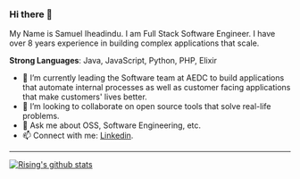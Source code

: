 ### Hi there 👋

My Name is Samuel Iheadindu. I am Full Stack Software Engineer. I have over 8 years experience in building complex applications that scale.

**Strong Languages**: Java, JavaScript, Python, PHP, Elixir
  
- 🔭 I’m currently leading the Software team at AEDC to build applications that automate internal processes as well as customer facing applications that make customers' lives better.
- 👯 I’m looking to collaborate on open source tools that solve real-life problems.
- 💬 Ask me about OSS, Software Engineering, etc.
- 📫 Connect with me: [Linkedin](https://www.linkedin.com/in/samuel-iheadindu).

--------------

[![Rising's github stats](https://github-readme-stats.vercel.app/api?username=sylnit&show_icons=true&title_color=fff&icon_color=79ff97&text_color=9f9f9f&bg_color=151515)](https://github.com/risenW/)
